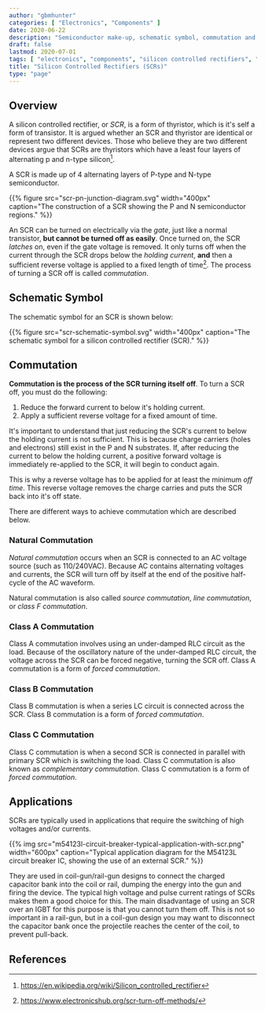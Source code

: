```yaml
---
author: "gbmhunter"
categories: [ "Electronics", "Components" ]
date: 2020-06-22
description: "Semiconductor make-up, schematic symbol, commutation and more info about silicon controlled rectifiers (SCRs)."
draft: false
lastmod: 2020-07-01
tags: [ "electronics", "components", "silicon controlled rectifiers", "SCRs", "semiconductor", "schematic symbol", "transistor", "rectifier", "diode", "coil gun", "rail gun", "IGBT", "commutation", "natural commutation", "source commutation", "line commutation", "class F commutation" ]
title: "Silicon Controlled Rectifiers (SCRs)"
type: "page"
---
```


## Overview

A silicon controlled rectifier, or _SCR_, is a form of thyristor, which is it's self a form of transistor. It is argued whether an SCR and thyristor are identical or represent two different devices. Those who believe they are two different devices argue that SCRs are thyristors which have a least four layers of alternating p and n-type silicon[^wikipedia-scrs].

A SCR is made up of 4 alternating layers of P-type and N-type semiconductor.

{{% figure src="scr-pn-junction-diagram.svg" width="400px" caption="The construction of a SCR showing the P and N semiconductor regions." %}}

An SCR can be turned on electrically via the _gate_, just like a normal transistor, **but cannot be turned off as easily**. Once turned on, the SCR _latches_ on, even if the gate voltage is removed. It only turns off when the current through the SCR drops below the _holding current_, **and** then a sufficient reverse voltage is applied to a fixed length of time[^electronics-hub-scr-turn-off-methods]. The process of turning a SCR off is called _commutation_.

## Schematic Symbol

The schematic symbol for an SCR is shown below:

{{% figure src="scr-schematic-symbol.svg" width="400px" caption="The schematic symbol for a silicon controlled rectifier (SCR)." %}}

## Commutation

**Commutation is the process of the SCR turning itself off**. To turn a SCR off, you must do the following:

1. Reduce the forward current to below it's holding current.
2. Apply a sufficient reverse voltage for a fixed amount of time.

It's important to understand that just reducing the SCR's current to below the holding current is not sufficient. This is because charge carriers (holes and electrons) still exist in the P and N substrates. If, after reducing the current to below the holding current, a positive forward voltage is immediately re-applied to the SCR, it will begin to conduct again.

This is why a reverse voltage has to be applied for at least the minimum _off time_. This reverse voltage removes the charge carries and puts the SCR back into it's off state.

There are different ways to achieve commutation which are described below.

### Natural Commutation

_Natural commutation_ occurs when an SCR is connected to an AC voltage source (such as 110/240VAC). Because AC contains alternating voltages and currents, the SCR will turn off by itself at the end of the positive half-cycle of the AC waveform.

Natural commutation is also called _source commutation_, _line commutation_, or _class F commutation_.

### Class A Commutation

Class A commutation involves using an under-damped RLC circuit as the load. Because of the oscillatory nature of the under-damped RLC circuit, the voltage across the SCR can be forced negative, turning the SCR off. Class A commutation is a form of _forced commutation_.

### Class B Commutation

Class B commutation is when a series LC circuit is connected across the SCR. Class B commutation is a form of _forced commutation_.

### Class C Commutation

Class C commutation is when a second SCR is connected in parallel with primary SCR which is switching the load. Class C commutation is also known as _complementary commutation_. Class C commutation is a form of _forced commutation_.

## Applications

SCRs are typically used in applications that require the switching of high voltages and/or currents.

{{% img src="m54123l-circuit-breaker-typical-application-with-scr.png" width="600px" caption="Typical application diagram for the M54123L circuit breaker IC, showing the use of an external SCR." %}}

They are used in coil-gun/rail-gun designs to connect the charged capacitor bank into the coil or rail, dumping the energy into the gun and firing the device. The typical high voltage and pulse current ratings of SCRs makes them a good choice for this. The main disadvantage of using an SCR over an IGBT for this purpose is that you cannot turn them off. This is not so important in a rail-gun, but in a coil-gun design you may want to disconnect the capacitor bank once the projectile reaches the center of the coil, to prevent pull-back.  

## References

[^wikipedia-scrs]: <https://en.wikipedia.org/wiki/Silicon_controlled_rectifier>
[^electronics-hub-scr-turn-off-methods]: <https://www.electronicshub.org/scr-turn-off-methods/>